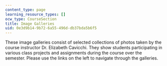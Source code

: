 ```yaml
---
content_type: page
learning_resource_types: []
ocw_type: CourseSection
title: Image Galleries
uid: 0e3d9b14-9b72-6a55-496d-db37bda5b6f5
---
```


These image galleries consist of selected collections of photos taken by the course instructor Dr. Elizabeth Cavicchi. They show students participating in various class projects and assignments during the course over the semester. Please use the links on the left to navigate through the galleries.